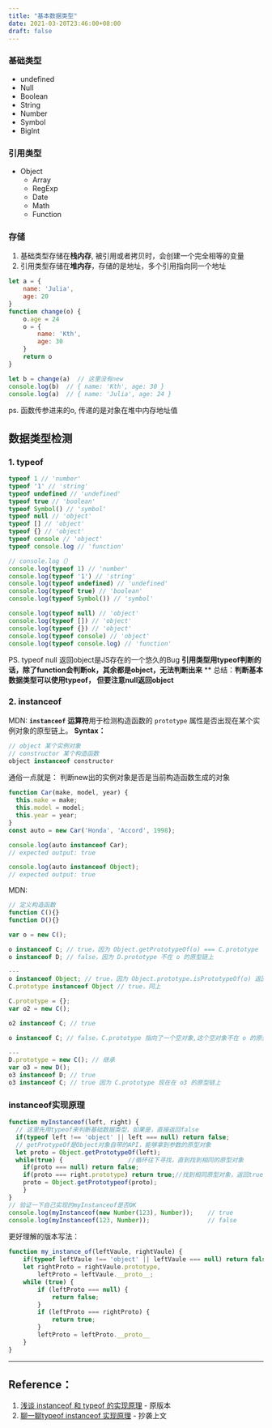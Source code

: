```yaml
---
title: "基本数据类型"
date: 2021-03-20T23:46:00+08:00
draft: false
---
```

### 基础类型
- undefined
- Null
- Boolean
- String
- Number
- Symbol
- BigInt
### 引用类型

- Object    
   - Array
   - RegExp
   - Date
   - Math
   - Function
### 存储

1. 基础类型存储在**栈内存**, 被引用或者拷贝时，会创建一个完全相等的变量
1. 引用类型存储在**堆内存**，存储的是地址，多个引用指向同一个地址



```javascript
let a = {
    name: 'Julia',
    age: 20
}
function change(o) {
    o.age = 24
    o = {
        name: 'Kth',
        age: 30
    }
    return o
}

let b = change(a)  // 这里没有new
console.log(b)  // { name: 'Kth', age: 30 }
console.log(a)  // { name: 'Julia', age: 24 }
```
ps. 函数传参进来的o, 传递的是对象在堆中内存地址值
## 数据类型检测
### 1. typeof
```javascript
typeof 1 // 'number'
typeof '1' // 'string'
typeof undefined // 'undefined'
typeof true // 'boolean'
typeof Symbol() // 'symbol'
typeof null // 'object'
typeof [] // 'object'
typeof {} // 'object'
typeof console // 'object'
typeof console.log // 'function'

// console.log（）
console.log(typeof 1) // 'number'
console.log(typeof '1') // 'string'
console.log(typeof undefined) // 'undefined'
console.log(typeof true) // 'boolean'
console.log(typeof Symbol()) // 'symbol'

console.log(typeof null) // 'object'
console.log(typeof []) // 'object'
console.log(typeof {}) // 'object'
console.log(typeof console) // 'object'
console.log(typeof console.log) // 'function'
```
PS. typeof null 返回object是JS存在的一个悠久的Bug
**引用类型用typeof判断的话，除了function会判断ok，其余都是object，无法判断出来**
**
总结：**判断基本数据类型可以使用typeof， 但要注意null返回object**


### 2. instanceof
MDN: **`instanceof`** **运算符**用于检测构造函数的 `prototype` 属性是否出现在某个实例对象的原型链上。
**Syntax：**
```javascript
// object 某个实例对象
// constructor 某个构造函数
object instanceof constructor
```
通俗一点就是： 判断new出的实例对象是否是当前构造函数生成的对象
```javascript
function Car(make, model, year) {
  this.make = make;
  this.model = model;
  this.year = year;
}
const auto = new Car('Honda', 'Accord', 1998);

console.log(auto instanceof Car);
// expected output: true

console.log(auto instanceof Object);
// expected output: true
```
MDN:
```javascript
// 定义构造函数
function C(){}
function D(){}

var o = new C();

o instanceof C; // true，因为 Object.getPrototypeOf(o) === C.prototype
o instanceof D; // false，因为 D.prototype 不在 o 的原型链上

---
o instanceof Object; // true，因为 Object.prototype.isPrototypeOf(o) 返回 true
C.prototype instanceof Object // true，同上

C.prototype = {};
var o2 = new C();

o2 instanceof C; // true

o instanceof C; // false，C.prototype 指向了一个空对象,这个空对象不在 o 的原型链上.

---
D.prototype = new C(); // 继承
var o3 = new D();
o3 instanceof D; // true
o3 instanceof C; // true 因为 C.prototype 现在在 o3 的原型链上
```
### instanceof实现原理
```javascript
function myInstanceof(left, right) {
  // 这里先用typeof来判断基础数据类型，如果是，直接返回false
  if(typeof left !== 'object' || left === null) return false;
  // getProtypeOf是Object对象自带的API，能够拿到参数的原型对象
  let proto = Object.getPrototypeOf(left);
  while(true) {                  //循环往下寻找，直到找到相同的原型对象
    if(proto === null) return false;
    if(proto === right.prototype) return true;//找到相同原型对象，返回true
    proto = Object.getPrototypeof(proto);
    }
}
// 验证一下自己实现的myInstanceof是否OK
console.log(myInstanceof(new Number(123), Number));    // true
console.log(myInstanceof(123, Number));                // false
```
更好理解的版本写法：
```javascript
function my_instance_of(leftVaule, rightVaule) {
    if(typeof leftVaule !== 'object' || leftVaule === null) return false;
    let rightProto = rightVaule.prototype,
        leftProto = leftVaule.__proto__;
    while (true) {
        if (leftProto === null) {
            return false;
        }
        if (leftProto === rightProto) {
            return true;
        }
        leftProto = leftProto.__proto__
    }
}
```

---
## Reference：
1. [浅谈 instanceof 和 typeof 的实现原理](https://juejin.cn/post/6844903613584654344) - 原版本
1. [聊一聊typeof instanceof 实现原理](https://juejin.cn/post/6844904199700873223)   - 抄袭上文
